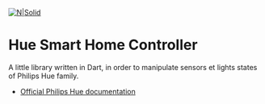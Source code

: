 [![N|Solid](https://upload.wikimedia.org/wikipedia/en/a/a1/Philips_hue_logo.png)](https://nodesource.com/products/nsolid)

# Hue Smart Home Controller

A little library written in Dart, in order to manipulate sensors et lights states of Philips Hue family.

* [Official Philips Hue documentation](https://developers.meethue.com/)
